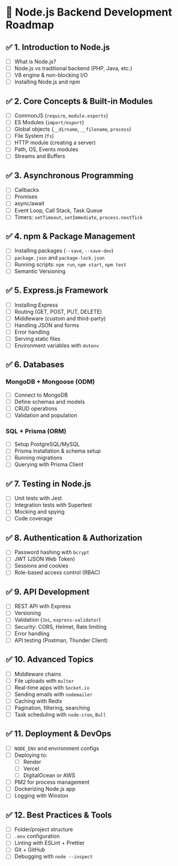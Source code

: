 # 🧠 Node.js Backend Development Roadmap

## ✅ 1. Introduction to Node.js
- [ ] What is Node.js?
- [ ] Node.js vs traditional backend (PHP, Java, etc.)
- [ ] V8 engine & non-blocking I/O
- [ ] Installing Node.js and npm

## ✅ 2. Core Concepts & Built-in Modules
- [ ] CommonJS (`require`, `module.exports`)
- [ ] ES Modules (`import/export`)
- [ ] Global objects (`__dirname`, `__filename`, `process`)
- [ ] File System (`fs`)
- [ ] HTTP module (creating a server)
- [ ] Path, OS, Events modules
- [ ] Streams and Buffers

## ✅ 3. Asynchronous Programming
- [ ] Callbacks
- [ ] Promises
- [ ] async/await
- [ ] Event Loop, Call Stack, Task Queue
- [ ] Timers: `setTimeout`, `setImmediate`, `process.nextTick`

## ✅ 4. npm & Package Management
- [ ] Installing packages (`--save`, `--save-dev`)
- [ ] `package.json` and `package-lock.json`
- [ ] Running scripts: `npm run`, `npm start`, `npm test`
- [ ] Semantic Versioning

## ✅ 5. Express.js Framework
- [ ] Installing Express
- [ ] Routing (GET, POST, PUT, DELETE)
- [ ] Middleware (custom and third-party)
- [ ] Handling JSON and forms
- [ ] Error handling
- [ ] Serving static files
- [ ] Environment variables with `dotenv`

## ✅ 6. Databases
### MongoDB + Mongoose (ODM)
- [ ] Connect to MongoDB
- [ ] Define schemas and models
- [ ] CRUD operations
- [ ] Validation and population

### SQL + Prisma (ORM)
- [ ] Setup PostgreSQL/MySQL
- [ ] Prisma installation & schema setup
- [ ] Running migrations
- [ ] Querying with Prisma Client

## ✅ 7. Testing in Node.js
- [ ] Unit tests with Jest
- [ ] Integration tests with Supertest
- [ ] Mocking and spying
- [ ] Code coverage

## ✅ 8. Authentication & Authorization
- [ ] Password hashing with `bcrypt`
- [ ] JWT (JSON Web Token)
- [ ] Sessions and cookies
- [ ] Role-based access control (RBAC)

## ✅ 9. API Development
- [ ] REST API with Express
- [ ] Versioning
- [ ] Validation (`Joi`, `express-validator`)
- [ ] Security: CORS, Helmet, Rate limiting
- [ ] Error handling
- [ ] API testing (Postman, Thunder Client)

## ✅ 10. Advanced Topics
- [ ] Middleware chains
- [ ] File uploads with `multer`
- [ ] Real-time apps with `Socket.io`
- [ ] Sending emails with `nodemailer`
- [ ] Caching with Redis
- [ ] Pagination, filtering, searching
- [ ] Task scheduling with `node-cron`, `Bull`

## ✅ 11. Deployment & DevOps
- [ ] `NODE_ENV` and environment configs
- [ ] Deploying to:
  - [ ] Render
  - [ ] Vercel
  - [ ] DigitalOcean or AWS
- [ ] PM2 for process management
- [ ] Dockerizing Node.js app
- [ ] Logging with Winston

## ✅ 12. Best Practices & Tools
- [ ] Folder/project structure
- [ ] `.env` configuration
- [ ] Linting with ESLint + Prettier
- [ ] Git + GitHub
- [ ] Debugging with `node --inspect`
